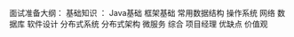 面试准备大纲：
基础知识 ：
   Java基础 
   框架基础
   常用数据结构
   操作系统 
   网络
   数据库
   软件设计
分布式系统
   分布式架构
   微服务
综合
   项目经理
   优缺点
   价值观
